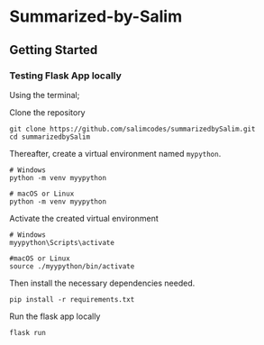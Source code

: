 # Summarized-by-Salim

## Getting Started

### Testing Flask App locally

Using the terminal;

Clone the repository

```
git clone https://github.com/salimcodes/summarizedbySalim.git
cd summarizedbySalim
```


Thereafter, create a virtual environment named `mypython`.

```
# Windows
python -m venv myypython

# macOS or Linux
python -m venv myypython
```

Activate the created virtual environment
```
# Windows
myypython\Scripts\activate

#macOS or Linux
source ./myypython/bin/activate
```

Then install the necessary dependencies needed.

``` 
pip install -r requirements.txt
```

Run the flask app locally

```
flask run
```

